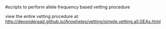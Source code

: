 #scripts to perform allele frequency based vetting procedure

view the entire vetting procedure at: http://devonderaad.github.io/Anopheles/vetting/simple.vetting.all.GEAs.html
